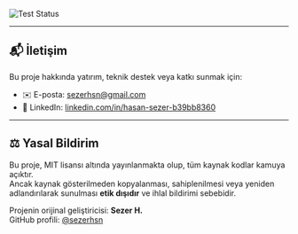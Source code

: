 ![Test Status](https://github.com/sezerhsn/bhrc-blockchain/actions/workflows/python-tests.yml/badge.svg)

---

## 📬 İletişim

Bu proje hakkında yatırım, teknik destek veya katkı sunmak için:

- ✉️ E-posta: sezerhsn@gmail.com  
- 🔗 LinkedIn: [linkedin.com/in/hasan-sezer-b39bb8360](https://www.linkedin.com/in/hasan-sezer-b39bb8360)

---

## ⚖️ Yasal Bildirim

Bu proje, MIT lisansı altında yayınlanmakta olup, tüm kaynak kodlar kamuya açıktır.  
Ancak kaynak gösterilmeden kopyalanması, sahiplenilmesi veya yeniden adlandırılarak sunulması **etik dışıdır** ve ihlal bildirimi sebebidir.

Projenin orijinal geliştiricisi: **Sezer H.**  
GitHub profili: [@sezerhsn](https://github.com/sezerhsn/bhrc-blockchain)

